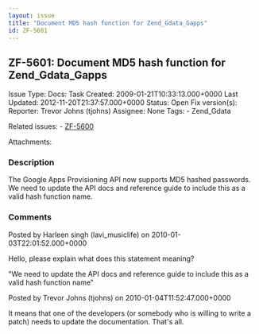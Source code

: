 ```yaml
---
layout: issue
title: "Document MD5 hash function for Zend_Gdata_Gapps"
id: ZF-5601
---
```


ZF-5601: Document MD5 hash function for Zend\_Gdata\_Gapps
----------------------------------------------------------

 Issue Type: Docs: Task  Created: 2009-01-21T10:33:13.000+0000 Last Updated: 2012-11-20T21:37:57.000+0000 Status: Open Fix version(s): 
 Reporter:  Trevor Johns (tjohns)  Assignee:  None  Tags: - Zend\_Gdata
 
 Related issues: - [ZF-5600](/issues/browse/ZF-5600)
 
 Attachments: 
### Description

The Google Apps Provisioning API now supports MD5 hashed passwords. We need to update the API docs and reference guide to include this as a valid hash function name.

 

 

### Comments

Posted by Harleen singh (lavi\_musiclife) on 2010-01-03T22:01:52.000+0000

Hello, please explain what does this statement meaning?

"We need to update the API docs and reference guide to include this as a valid hash function name"

 

 

Posted by Trevor Johns (tjohns) on 2010-01-04T11:52:47.000+0000

It means that one of the developers (or somebody who is willing to write a patch) needs to update the documentation. That's all.

 

 